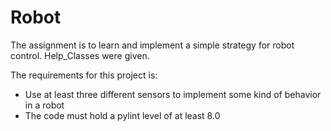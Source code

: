 # Robot

The assignment is to learn and implement a simple strategy for robot control.
Help_Classes were given.

The requirements for this project is:
 * Use at least three different sensors to implement some kind of behavior in a robot
 * The code must hold a pylint level of at least 8.0